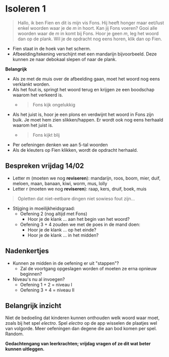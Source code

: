 # Isoleren 1

> Hallo, ik ben Fien en dit is mijn vis Fons. Hij heeft honger maar eet/lust enkel woorden waar je de _m_ in hoort. Kan jij Fons voeren? Gooi alle woorden waar de _m_ in komt bij Fons. Hoor je geen _m_, leg het woord dan op de plank. Wil je de opdracht nog eens horen, klik dan op Fien.

* Fien staat in de hoek van het scherm.
* Afbeelding/tekening verschijnt met een mandarijn bijvoorbeeld. Deze kunnen ze naar debokaal slepen of naar de plank.

**Belangrijk**
* Als ze met de muis over de afbeelding gaan, moet het woord nog eens verklankt worden.
* Als het fout is, springt het woord terug en krijgen ze een boodschap waarom het verkeerd is.
    * > Fons kijk ongelukkig
* Als het juist is, hoor je een plons en verdwijnt het woord in Fons zijn buik. Je moet hem zien slikken/happen.  Er wordt ook nog eens herhaald waarom het juist is.
    * > Fons kijkt blij
* Per oefeningen denken we aan 5-tal woorden
* Als de kleuters op Fien klikken, wordt de opdracht herhaald.

## Bespreken vrijdag 14/02
* Letter m (moeten we nog **reviseren**): mandarijn, roos, boom, mier, duif, meloen, maan, banaan, kiwi, worm, mus, lolly
* Letter r (moeten we nog **reviseren**): raap, kers, druif, boek, muis
> Opletten dat niet-eetbare dingen niet sowieso fout zijn...
* Stijging in moeilijkheidsgraad:
    * Oefening 2 (nog altijd met Fons)
        * Hoor je de klank ... aan het begin van het woord?
    * Oefening 3 + 4 zouden we met de poes in de mand doen:
        * Hoor je de klank ... op het einde?
        * Hoor je de klank ... in het midden?

## Nadenkertjes
* Kunnen ze midden in de oefening er uit "stappen"?
    * Zal de voortgang opgeslagen worden of moeten ze erna opnieuw beginnen?
* Niveau's nu al invoegen?
    * Oefening 1 + 2 = niveau I
    * Oefening 3 + 4 = niveau II

## Belangrijk inzicht
Niet de bedoeling dat kinderen kunnen onthouden welk woord waar moet, zoals bij het spel _electro_. Spel _electro_ op de app wisselen de plaatjes wel van volgorde. Meer oefeningen dan degene die aan bod komen per spel. Random.

**Gedachtengang van leerkrachten; vrijdag vragen of ze dit wat beter kunnen uitleggen.**